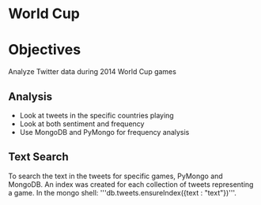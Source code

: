 World Cup
=========

# Objectives
Analyze Twitter data during 2014 World Cup games

## Analysis
* Look at tweets in the specific countries playing
* Look at both sentiment and frequency
* Use MongoDB and PyMongo for frequency analysis

## Text Search
To search the text in the tweets for specific games,
PyMongo and MongoDB.  An index was created for each
collection of tweets representing a game.  In the
mongo shell: '''db.tweets.ensureIndex({text : "text"})'''.
